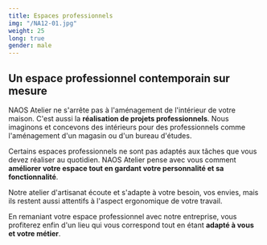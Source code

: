 ```yaml
---
title: Espaces professionnels
img: "/NA12-01.jpg"
weight: 25
long: true
gender: male
---
```


## Un espace professionnel contemporain sur mesure

NAOS Atelier ne s'arrête pas à l'aménagement de l'intérieur de votre maison. C'est aussi la **réalisation de projets professionnels**. Nous imaginons et concevons des intérieurs pour des professionnels comme l'aménagement d'un magasin ou d'un bureau d'études.

Certains espaces professionnels ne sont pas adaptés aux tâches que vous devez réaliser au quotidien. NAOS Atelier pense avec vous comment **améliorer votre espace tout en gardant votre personnalité et sa fonctionnalité**.

Notre atelier d'artisanat écoute et s'adapte à votre besoin, vos envies, mais ils restent aussi attentifs à l'aspect ergonomique de votre travail.

En remaniant votre espace professionnel avec notre entreprise, vous profiterez enfin d'un lieu qui vous correspond tout en étant **adapté à vous et votre métier**.